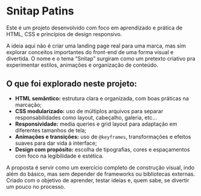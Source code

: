 # Snitap Patins 
Este é um projeto desenvolvido com foco em aprendizado e prática de HTML, CSS e princípios de design responsivo.

A ideia aqui não é criar uma landing page real para uma marca, mas sim explorar conceitos importantes do front-end de uma forma visual e divertida. O nome e o tema “Snitap” surgiram como um pretexto criativo pra experimentar estilos, animações e organização de conteúdo.

## O que foi explorado neste projeto:

- **HTML semântico:** estrutura clara e organizada, com boas práticas na marcação;
- **CSS modularizado:** uso de múltiplos arquivos para separar responsabilidades como layout, cabeçalho, galeria, etc...
- **Responsividade:** media queries e grid layout para adaptação em diferentes tamanhos de tela;
- **Animações e transições:** uso de `@keyframes`, transformações e efeitos suaves para dar vida à interface;
- **Design com propósito:** escolha de tipografias, cores e espaçamentos com foco na legibilidade e estética.

A proposta é servir como um exercício completo de construção visual, indo além do básico, mas sem depender de frameworks ou bibliotecas externas.
Criado com o objetivo de aprender, testar ideias e, quem sabe, se divertir um pouco no processo.
